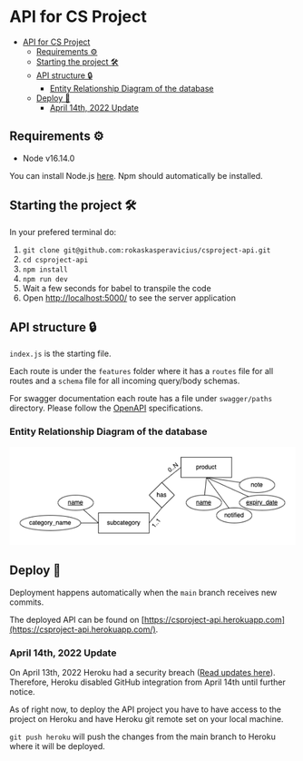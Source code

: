 # API for CS Project

- [API for CS Project](#api-for-cs-project)
  - [Requirements ⚙️](#requirements-️)
  - [Starting the project 🛠](#starting-the-project-)
  - [API structure 🔒](#api-structure-)
    - [Entity Relationship Diagram of the database](#entity-relationship-diagram-of-the-database)
  - [Deploy 🚀](#deploy-)
    - [April 14th, 2022 Update](#april-14th-2022-update)

## Requirements ⚙️

- Node v16.14.0

You can install Node.js [here](https://nodejs.org/download/release/v16.14.0/). Npm should automatically be installed.

## Starting the project 🛠

In your prefered terminal do:

1. `git clone git@github.com:rokaskasperavicius/csproject-api.git`
2. `cd csproject-api`
3. `npm install`
4. `npm run dev`
5. Wait a few seconds for babel to transpile the code
6. Open [http://localhost:5000/](http://localhost:5000/) to see the server application

## API structure 🔒

`index.js` is the starting file.

Each route is under the `features` folder where it has a `routes` file for all routes and a `schema` file for all incoming query/body schemas.

For swagger documentation each route has a file under `swagger/paths` directory. Please follow the [OpenAPI](https://swagger.io/specification/) specifications.

### Entity Relationship Diagram of the database

![ER Diagram](public/ER.png?raw=true 'Title')

## Deploy 🚀

Deployment happens automatically when the `main` branch receives new commits.

The deployed API can be found on [https://csproject-api.herokuapp.com](https://csproject-api.herokuapp.com/).

### April 14th, 2022 Update

On April 13th, 2022 Heroku had a security breach ([Read updates here](https://status.heroku.com/incidents/2413)). Therefore, Heroku disabled GitHub integration from April 14th until further notice.

As of right now, to deploy the API project you have to have access to the project on Heroku and have Heroku git remote set on your local machine.

`git push heroku` will push the changes from the main branch to Heroku where it will be deployed.
